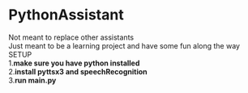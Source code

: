 # PythonAssistant  
Not meant to replace other assistants  
Just meant to be a learning project and have some fun along the way  
SETUP  
1.**make sure you have python installed**  
2.**install pyttsx3 and speechRecognition**  
3.**run main.py**

